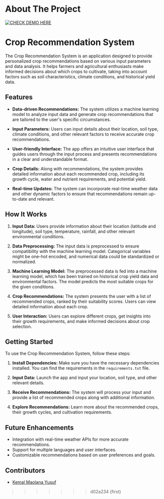 # About The Project

[![CHECK DEMO HERE](https://img.youtube.com/vi/ffL7IscVYuo/0.jpg)](https://www.youtube.com/watch?v=ffL7IscVYuo)


# Crop Recommendation System

The Crop Recommendation System is an application designed to provide personalized crop recommendations based on various input parameters and data analysis. It helps farmers and agricultural enthusiasts make informed decisions about which crops to cultivate, taking into account factors such as soil characteristics, climate conditions, and historical yield data.

## Features

- **Data-driven Recommendations:** The system utilizes a machine learning model to analyze input data and generate crop recommendations that are tailored to the user's specific circumstances.

- **Input Parameters:** Users can input details about their location, soil type, climate conditions, and other relevant factors to receive accurate crop recommendations.

- **User-friendly Interface:** The app offers an intuitive user interface that guides users through the input process and presents recommendations in a clear and understandable format.

- **Crop Details:** Along with recommendations, the system provides detailed information about each recommended crop, including its growth cycle, water and nutrient requirements, and potential yield.

- **Real-time Updates:** The system can incorporate real-time weather data and other dynamic factors to ensure that recommendations remain up-to-date and relevant.

## How It Works

1. **Input Data:** Users provide information about their location (latitude and longitude), soil type, temperature, rainfall, and other relevant environmental conditions.

2. **Data Preprocessing:** The input data is preprocessed to ensure compatibility with the machine learning model. Categorical variables might be one-hot encoded, and numerical data could be standardized or normalized.

3. **Machine Learning Model:** The preprocessed data is fed into a machine learning model, which has been trained on historical crop yield data and environmental factors. The model predicts the most suitable crops for the given conditions.

4. **Crop Recommendations:** The system presents the user with a list of recommended crops, ranked by their suitability scores. Users can view detailed information about each crop.

5. **User Interaction:** Users can explore different crops, get insights into their growth requirements, and make informed decisions about crop selection.

## Getting Started

To use the Crop Recommendation System, follow these steps:

1. **Install Dependencies:** Make sure you have the necessary dependencies installed. You can find the requirements in the `requirements.txt` file.

2. **Input Data:** Launch the app and input your location, soil type, and other relevant details.

3. **Receive Recommendations:** The system will process your input and provide a list of recommended crops along with additional information.

4. **Explore Recommendations:** Learn more about the recommended crops, their growth cycles, and cultivation requirements.

## Future Enhancements

- Integration with real-time weather APIs for more accurate recommendations.
- Support for multiple languages and user interfaces.
- Customizable recommendations based on user preferences and goals.

## Contributors

- [Kemal Maolana Yusuf](https://github.com/kemalmao19)

>>>>>>> d02a234 (first)
